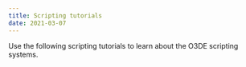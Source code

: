 ```yaml
---
title: Scripting tutorials
date: 2021-03-07
---
```


Use the following scripting tutorials to learn about the O3DE scripting systems.
